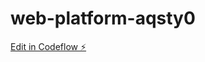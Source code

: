 # web-platform-aqsty0

[Edit in Codeflow ⚡️](https://stackblitz.com/~/github.com/MZIM-AND/web-platform-aqsty0)